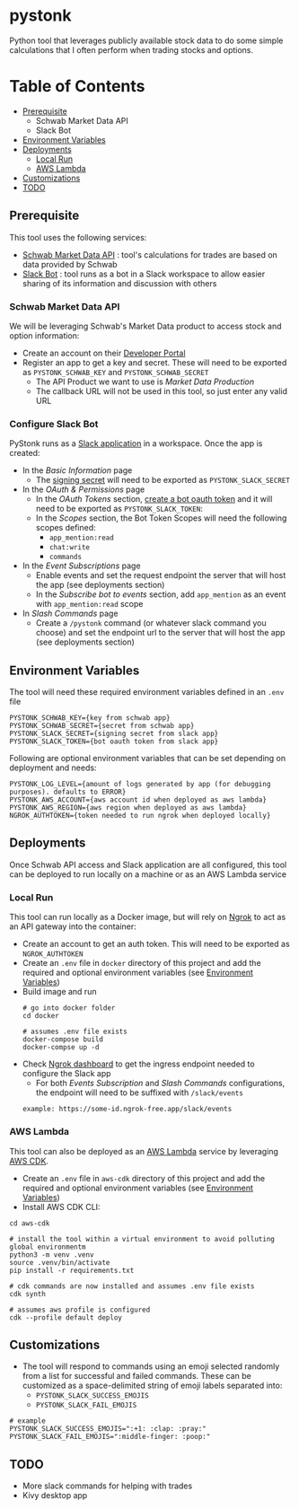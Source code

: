 pystonk
=======

Python tool that leverages publicly available stock data to do some simple calculations that I often perform when
trading stocks and options.

# Table of Contents
* [Prerequisite](#prerequisite)
  * Schwab Market Data API
  * Slack Bot
* [Environment Variables](#environment-variables)
* [Deployments](#deployments)
  * [Local Run](#local-run)
  * [AWS Lambda](#aws-lambda)
* [Customizations](#customizations)
* [TODO](#todo)

## Prerequisite
This tool uses the following services:
* [Schwab Market Data API](https://developer.schwab.com/products/trader-api--individual) : tool's calculations for trades are based on data provided by Schwab
* [Slack Bot](https://api.slack.com/) : tool runs as a bot in a Slack workspace to allow easier sharing of its information and discussion with others

### Schwab Market Data API
We will be leveraging Schwab's Market Data product to access stock and option information:
* Create an account on their [Developer Portal](https://developer.schwab.com/)
* Register an app to get a key and secret. These will need to be exported as `PYSTONK_SCHWAB_KEY` and `PYSTONK_SCHWAB_SECRET`
  * The API Product we want to use is _Market Data Production_
  * The callback URL will not be used in this tool, so just enter any valid URL

### Configure Slack Bot
PyStonk runs as a [Slack application](https://api.slack.com/apps?new_app=1) in a workspace. Once the app is created:
* In the _Basic Information_ page
  * The [signing secret](https://api.slack.com/authentication/verifying-requests-from-slack) will need to be exported as `PYSTONK_SLACK_SECRET`
* In the _OAuth & Permissions_ page
  * In the _OAuth Tokens_ section, [create a bot oauth token](https://api.slack.com/legacy/oauth) and it will need to be exported as `PYSTONK_SLACK_TOKEN`:
  * In the _Scopes_ section, the Bot Token Scopes will need the following scopes defined:
    * `app_mention:read`
    * `chat:write`
    * `commands`
* In the _Event Subscriptions_ page
  * Enable events and set the request endpoint the server that will host the app (see deployments section)
  * In the _Subscribe bot to events_ section, add `app_mention` as an event with `app_mention:read` scope
* In _Slash Commands_ page 
  * Create a `/pystonk` command (or whatever slack command you choose) and set the endpoint url to the server that will host the app (see deployments section)

## Environment Variables
The tool will need these required environment variables defined in an `.env` file
```shell script
PYSTONK_SCHWAB_KEY={key from schwab app}
PYSTONK_SCHWAB_SECRET={secret from schwab app}
PYSTONK_SLACK_SECRET={signing secret from slack app}
PYSTONK_SLACK_TOKEN={bot oauth token from slack app}
``` 
Following are optional environment variables that can be set depending on deployment and needs:
```shell script
PYSTONK_LOG_LEVEL={amount of logs generated by app (for debugging purposes). defaults to ERROR}
PYSTONK_AWS_ACCOUNT={aws account id when deployed as aws lambda}
PYSTONK_AWS_REGION={aws region when deployed as aws lambda}
NGROK_AUTHTOKEN={token needed to run ngrok when deployed locally}
```

## Deployments
Once Schwab API access and Slack application are all configured, this tool can be deployed to run locally on a machine or as an AWS Lambda service

### Local Run
This tool can run locally as a Docker image, but will rely on [Ngrok](https://ngrok.com) to act as an API gateway into the container:
* Create an account to get an auth token. This will need to be exported as `NGROK_AUTHTOKEN`
* Create an `.env` file in `docker` directory of this project and add the required and optional environment variables (see [Environment Variables](#environment-variables))
* Build image and run
  ```shell script
  # go into docker folder
  cd docker
  
  # assumes .env file exists
  docker-compose build
  docker-compse up -d
  ```
* Check [Ngrok dashboard](https://dashboard.ngrok.com/endpoints) to get the ingress endpoint needed to configure the Slack app
  * For both _Events Subscription_ and _Slash Commands_ configurations, the endpoint will need to be suffixed with `/slack/events`
  ```
  example: https://some-id.ngrok-free.app/slack/events
  ```

### AWS Lambda
This tool can also be deployed as an [AWS Lambda](https://aws.amazon.com/lambda/) service by leveraging [AWS CDK](https://aws.amazon.com/cdk/).
* Create an `.env` file in `aws-cdk` directory of this project and add the required and optional environment variables (see [Environment Variables](#environment-variables))
* Install AWS CDK CLI:
```shell script
cd aws-cdk

# install the tool within a virtual environment to avoid polluting global environmentm
python3 -m venv .venv
source .venv/bin/activate
pip install -r requirements.txt

# cdk commands are now installed and assumes .env file exists
cdk synth

# assumes aws profile is configured
cdk --profile default deploy
```

## Customizations
* The tool will respond to commands using an emoji selected randomly from a list for successful and failed commands. These can be customized as a space-delimited string of emoji labels separated into:
  * `PYSTONK_SLACK_SUCCESS_EMOJIS`
  * `PYSTONK_SLACK_FAIL_EMOJIS`
```shell script
# example
PYSTONK_SLACK_SUCCESS_EMOJIS=":+1: :clap: :pray:"
PYSTONK_SLACK_FAIL_EMOJIS=":middle-finger: :poop:"
```

## TODO
- More slack commands for helping with trades
- Kivy desktop app